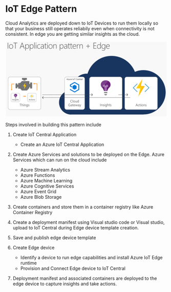 # IoT Edge Pattern

Cloud Analytics are deployed down to IoT Devices to run them locally so that your business still operates reliabily even when connectivity is not consistent. In edge you are getting similar insights as the cloud.
  
[![](images/centralpattern.png)](media/iot-central-edge-deck-mp4.mp4)

Steps involved in building this pattern include 

1. Create IoT Central Application
    * Create an Azure IoT Central Application

2. Create Azure Services and solutions to be deployed on the Edge. Azure Services which can run on the cloud include
    * Azure Stream Analytics
    * Azure Functions
    * Azure Machine Learning
    * Azure Cognitive Services
    * Azure Event Grid
    * Azure Blob Storage

3. Create containers and store them in a container registry like Azure Container Registry

4. Create a deployment manifest using Visual studio code or Visual studio, upload to IoT Central during Edge device template creation.

5. Save and publish edge device template

6.  Create Edge device   
    * Identify a device to run edge capabilities and install Azure IoT Edge runtime
    * Provision and Connect Edge device to IoT Central

7. Deployment manifest and associated containers are deployed to the edge device to capture insights and take actions.
